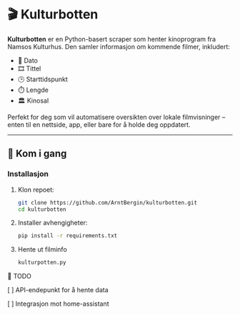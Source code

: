 # 🎬 Kulturbotten

**Kulturbotten** er en Python-basert scraper som henter kinoprogram fra Namsos Kulturhus. Den samler informasjon om kommende filmer, inkludert:

- 📅 Dato
- 🎞️ Tittel
- 🕒 Starttidspunkt
- ⏱️ Lengde
- 🏛️ Kinosal

Perfekt for deg som vil automatisere oversikten over lokale filmvisninger – enten til en nettside, app, eller bare for å holde deg oppdatert.

---

## 🚀 Kom i gang

### Installasjon

1. Klon repoet:
   ```bash
   git clone https://github.com/ArntBergin/kulturbotten.git
   cd kulturbotten
   
2. Installer avhengigheter:

   ```bash
   pip install -r requirements.txt

3. Hente ut filminfo
   ```bash
   kulturpotten.py


📌 TODO

[ ] API-endepunkt for å hente data

[ ] Integrasjon mot home-assistant
